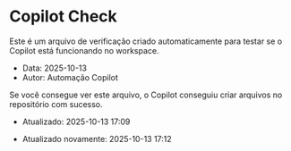 # Copilot Check

Este é um arquivo de verificação criado automaticamente para testar se o Copilot está funcionando no workspace.

- Data: 2025-10-13
- Autor: Automação Copilot

Se você consegue ver este arquivo, o Copilot conseguiu criar arquivos no repositório com sucesso.

- Atualizado: 2025-10-13 17:09

- Atualizado novamente: 2025-10-13 17:12

